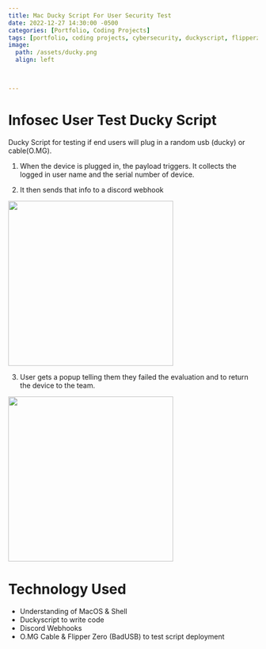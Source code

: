 ```yaml
---
title: Mac Ducky Script For User Security Test
date: 2022-12-27 14:30:00 -0500
categories: [Portfolio, Coding Projects]
tags: [portfolio, coding projects, cybersecurity, duckyscript, flipperzero]     # TAG names should always be lowercase
image:
  path: /assets/ducky.png
  align: left
  


---
```


# Infosec User Test Ducky Script

Ducky Script for testing if end users will plug in a random usb (ducky) or cable(O.MG).

1) When the device is plugged in, the payload triggers. It collects the logged in user name and the serial number of device.

2) It then sends that info to a discord webhook

<img width="333" src="https://user-images.githubusercontent.com/112792126/209692167-1a0081d4-9446-42cb-bf51-5d1c93d0711c.png">


3) User gets a popup telling them they failed the evaluation and to return the device to the team.

<img width="333" src="https://user-images.githubusercontent.com/112792126/209692487-6c9de450-f84f-409e-8b7a-c84e0d31144e.png">

  
# Technology Used

- Understanding of MacOS & Shell
- Duckyscript to write code
- Discord Webhooks
- O.MG Cable & Flipper Zero (BadUSB) to test script deployment
